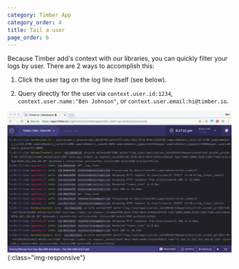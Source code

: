 ```yaml
---
category: Timber App
category_order: 4
title: Tail a user
page_order: 6
---
```


Because Timber add's context with our libraries, you can quickly filter your logs by user.
There are 2 ways to accomplish this:

1. Click the user tag on the log line itself (see below).

2. Query directly for the user via `context.user.id:1234`, `context.user.name:"Ben Johnson"`,
   or `context.user.email:hi@timber.io`.

![Tail a user](/assets/img/docs/tail-a-user.gif){:class="img-responsive"}

